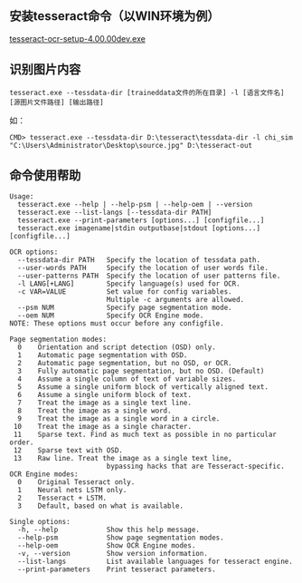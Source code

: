 
## 安装tesseract命令（以WIN环境为例）

[tesseract-ocr-setup-4.00.00dev.exe](http://digi.bib.uni-mannheim.de/tesseract/tesseract-ocr-setup-4.00.00dev.exe)

## 识别图片内容

    tesseract.exe --tessdata-dir [traineddata文件的所在目录] -l [语言文件名] [源图片文件路径] [输出路径]

如：

    CMD> tesseract.exe --tessdata-dir D:\tesseract\tessdata-dir -l chi_sim "C:\Users\Administrator\Desktop\source.jpg" D:\tesseract-out

## 命令使用帮助

```
Usage:
  tesseract.exe --help | --help-psm | --help-oem | --version
  tesseract.exe --list-langs [--tessdata-dir PATH]
  tesseract.exe --print-parameters [options...] [configfile...]
  tesseract.exe imagename|stdin outputbase|stdout [options...] [configfile...]

OCR options:
  --tessdata-dir PATH   Specify the location of tessdata path.
  --user-words PATH     Specify the location of user words file.
  --user-patterns PATH  Specify the location of user patterns file.
  -l LANG[+LANG]        Specify language(s) used for OCR.
  -c VAR=VALUE          Set value for config variables.
                        Multiple -c arguments are allowed.
  --psm NUM             Specify page segmentation mode.
  --oem NUM             Specify OCR Engine mode.
NOTE: These options must occur before any configfile.

Page segmentation modes:
  0    Orientation and script detection (OSD) only.
  1    Automatic page segmentation with OSD.
  2    Automatic page segmentation, but no OSD, or OCR.
  3    Fully automatic page segmentation, but no OSD. (Default)
  4    Assume a single column of text of variable sizes.
  5    Assume a single uniform block of vertically aligned text.
  6    Assume a single uniform block of text.
  7    Treat the image as a single text line.
  8    Treat the image as a single word.
  9    Treat the image as a single word in a circle.
 10    Treat the image as a single character.
 11    Sparse text. Find as much text as possible in no particular order.
 12    Sparse text with OSD.
 13    Raw line. Treat the image as a single text line,
                        bypassing hacks that are Tesseract-specific.
OCR Engine modes:
  0    Original Tesseract only.
  1    Neural nets LSTM only.
  2    Tesseract + LSTM.
  3    Default, based on what is available.

Single options:
  -h, --help            Show this help message.
  --help-psm            Show page segmentation modes.
  --help-oem            Show OCR Engine modes.
  -v, --version         Show version information.
  --list-langs          List available languages for tesseract engine.
  --print-parameters    Print tesseract parameters.
```

